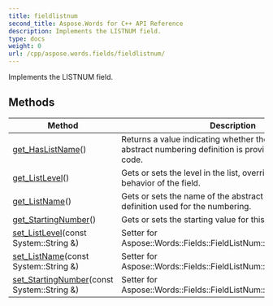 ```yaml
---
title: fieldlistnum
second_title: Aspose.Words for C++ API Reference
description: Implements the LISTNUM field. 
type: docs
weight: 0
url: /cpp/aspose.words.fields/fieldlistnum/
---
```


Implements the LISTNUM field. 

## Methods

| Method | Description |
| --- | --- |
| [get_HasListName](./get_haslistname/)() | Returns a value indicating whether the name of an abstract numbering definition is provided by the field's code.  |
| [get_ListLevel](./get_listlevel/)() | Gets or sets the level in the list, overriding the default behavior of the field.  |
| [get_ListName](./get_listname/)() | Gets or sets the name of the abstract numbering definition used for the numbering.  |
| [get_StartingNumber](./get_startingnumber/)() | Gets or sets the starting value for this field.  |
| [set_ListLevel](./set_listlevel/)(const System::String &) | Setter for Aspose::Words::Fields::FieldListNum::get_ListLevel.  |
| [set_ListName](./set_listname/)(const System::String &) | Setter for Aspose::Words::Fields::FieldListNum::get_ListName.  |
| [set_StartingNumber](./set_startingnumber/)(const System::String &) | Setter for Aspose::Words::Fields::FieldListNum::get_StartingNumber.  |

